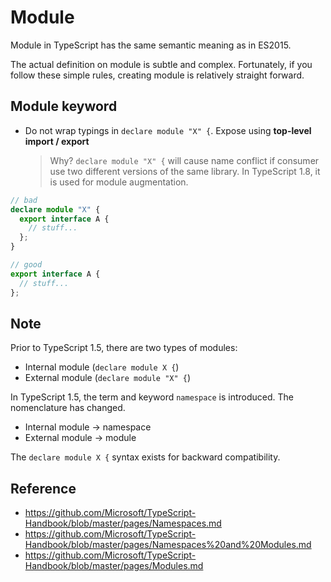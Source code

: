 # Module

Module in TypeScript has the same semantic meaning as in ES2015.

The actual definition on module is subtle and complex.
Fortunately, if you follow these simple rules, creating module is relatively straight forward.

## Module keyword

- Do not wrap typings in `declare module "X" {`. Expose using **top-level import / export**

  > Why? `declare module "X" {` will cause name conflict if consumer use two different versions of the same library.
  > In TypeScript 1.8, it is used for module augmentation.

```ts
// bad
declare module "X" {
  export interface A {
    // stuff...
  };
}

// good
export interface A {
  // stuff...
};
```

## Note

Prior to TypeScript 1.5, there are two types of modules:

- Internal module (`declare module X {`)
- External module (`declare module "X" {`)

In TypeScript 1.5, the term and keyword `namespace` is introduced.
The nomenclature has changed.

- Internal module -> namespace
- External module -> module

The `declare module X {` syntax exists for backward compatibility.

## Reference

- <https://github.com/Microsoft/TypeScript-Handbook/blob/master/pages/Namespaces.md>
- <https://github.com/Microsoft/TypeScript-Handbook/blob/master/pages/Namespaces%20and%20Modules.md>
- <https://github.com/Microsoft/TypeScript-Handbook/blob/master/pages/Modules.md>

